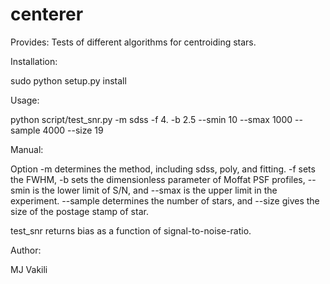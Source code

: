 centerer
========

Provides: Tests of different algorithms for centroiding stars. 


Installation:

sudo python setup.py install


Usage:

python script/test_snr.py -m sdss -f 4. -b 2.5 --smin 10 --smax 1000 --sample 4000 --size 19

Manual:

Option -m determines the method, including sdss, poly, and fitting. -f sets the FWHM, -b sets the dimensionless parameter of Moffat PSF profiles, --smin is the lower limit of S/N, and --smax is the upper limit in the experiment. --sample determines the number of stars, and --size gives the size of the postage stamp of star.

test_snr returns bias as a function of signal-to-noise-ratio.

Author:

MJ Vakili





